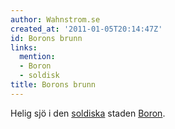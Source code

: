 ```yaml
---
author: Wahnstrom.se
created_at: '2011-01-05T20:14:47Z'
id: Borons brunn
links:
  mention:
  - Boron
  - soldisk
title: Borons brunn
---
```


Helig sjö i den [soldiska] staden [Boron].

  [soldiska]: soldisk
  [Boron]: Boron